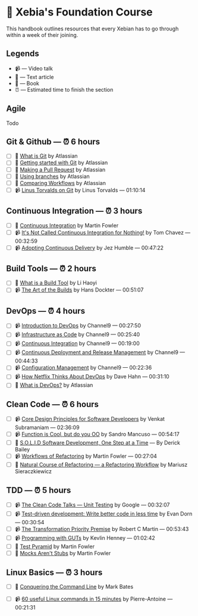 # :book: Xebia's Foundation Course

This handbook outlines resources that every Xebian has to go through within a week of their joining.

## Legends

* :video_camera: — Video talk
* :newspaper: — Text article
* :blue_book: — Book
* :alarm_clock: — Estimated time to finish the section

## Agile

Todo

## Git & Github — :alarm_clock: 6 hours

- [ ] :newspaper: [What is Git](https://www.atlassian.com/git/tutorials/what-is-git) by Atlassian
- [ ] :newspaper: [Getting started with Git](https://www.atlassian.com/git/tutorials/setting-up-a-repository) by Atlassian
- [ ] :newspaper: [Making a Pull Request](https://www.atlassian.com/git/tutorials/making-a-pull-request) by Atlassian
- [ ] :newspaper: [Using branches](https://www.atlassian.com/git/tutorials/using-branches) by Atlassian
- [ ] :newspaper: [Comparing Workflows](https://www.atlassian.com/git/tutorials/comparing-workflows) by Atlassian
- [ ] :video_camera: [Linus Torvalds on Git](https://www.youtube.com/watch?v=idLyobOhtO4) by Linus Torvalds — 01:10:14

## Continuous Integration — :alarm_clock: 3 hours

- [ ] :newspaper: [Continuous Integration](https://martinfowler.com/articles/continuousIntegration.html) by Martin Fowler
- [ ] :video_camera: [It's Not Called Continuous Integration for Nothing!](https://www.youtube.com/watch?v=d0bMF2IlOA0) by Tom Chavez  — 00:32:59
- [ ] 📹 [Adopting Continuous Delivery](https://vimeo.com/68320415) by Jez Humble — 00:47:22

## Build Tools — :alarm_clock: 2 hours

- [ ] :newspaper: [What is a Build Tool](http://www.lihaoyi.com/post/WhatsinaBuildTool.html) by Li Haoyi
- [ ] :video_camera: [The Art of the Builds](https://www.infoq.com/presentations/build-system-concepts) by Hans Dockter — 00:51:07

## DevOps — :alarm_clock: 4 hours

- [ ] :video_camera: [Introduction to DevOps](https://channel9.msdn.com/Series/DevOps-Fundamentals/Introduction-to-DevOps) by Channel9 — 00:27:50
- [ ] :video_camera: [Infrastructure as Code](https://channel9.msdn.com/Series/DevOps-Fundamentals/Infrastructure-as-Code) by Channel9 — 00:25:40
- [ ] :video_camera: [Continuous Integration](https://channel9.msdn.com/Series/DevOps-Fundamentals/Continuous-Integration) by Channel9 — 00:19:00
- [ ] :video_camera: [Continuous Deployment and Release Management](https://channel9.msdn.com/Series/DevOps-Fundamentals/Continuous-Deployment-and-Release-Management) by Channel9 — 00:44:33
- [ ] :video_camera: [Configuration Management](https://channel9.msdn.com/Series/DevOps-Fundamentals/Configuration-Management) by Channel9 — 00:22:36
- [ ] :video_camera: [How Netflix Thinks About DevOps](https://www.youtube.com/watch?v=HmM4V33ReCw) by Dave Hahn — 00:31:10
- [ ] :newspaper: [What is DevOps?](https://www.atlassian.com/devops) by Atlassian

## Clean Code — :alarm_clock: 6 hours

- [ ] :video_camera: [Core Design Principles for Software Developers](https://www.youtube.com/watch?v=llGgO74uXMI) by Venkat Subramaniam — 02:36:09
- [ ] :video_camera: [Function is Cool, but do you OO](https://www.youtube.com/watch?v=oiFYPAel-KY) by Sandro Mancuso — 00:54:17
- [ ] :newspaper: [S.O.L.I.D Software Development, One Step at a Time](http://www.codemag.com/article/1001061) — By Derick Bailey
- [ ] :video_camera: [Workflows of Refactoring](https://www.youtube.com/watch?v=vqEg37e4Mkw) by Martin Fowler — 00:27:04
- [ ] :newspaper: [Natural Course of Refactoring — a Refactoring Workflow](https://www.infoq.com/articles/natural-course-refactoring) by Mariusz Sieraczkiewicz

## TDD — :alarm_clock: 5 hours

- [ ] :video_camera: [The Clean Code Talks — Unit Testing](https://www.youtube.com/watch?v=wEhu57pih5w) by Google — 00:32:07
- [ ] :video_camera: [Test-driven development: Write better code in less time](https://www.youtube.com/watch?v=HhwElTL-mdI) by Evan Dorn — 00:30:54
- [ ] :video_camera: [The Transformation Priority Premise](https://www.youtube.com/watch?v=B93QezwTQpI) by Robert C Martin — 00:53:43
- [ ] :video_camera: [Programming with GUTs](https://www.infoq.com/presentations/testing-communication) by Kevlin Henney — 01:02:42
- [ ] :newspaper: [Test Pyramid](https://martinfowler.com/bliki/TestPyramid.html) by Martin Fowler
- [ ] :newspaper: [Mocks Aren't Stubs](https://martinfowler.com/articles/mocksArentStubs.html) by Martin Fowler

## Linux Basics — :alarm_clock: 3 hours

- [ ] :blue_book: [Conquering the Command Line](http://conqueringthecommandline.com/book/frontmatter) by Mark Bates
- [ ] :video_camera: [60 useful Linux commands in 15 minutes](https://www.youtube.com/watch?v=JfCK8OqgmSY) by Pierre-Antoine — 00:21:31

